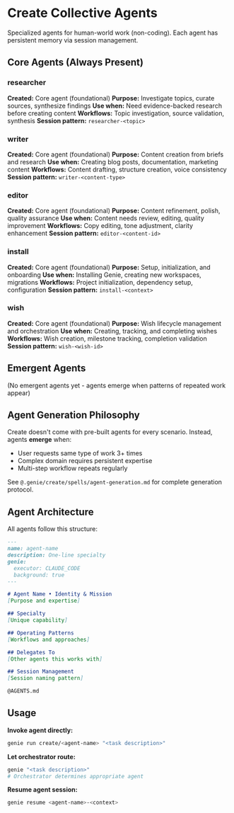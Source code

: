 # Create Collective Agents

Specialized agents for human-world work (non-coding). Each agent has persistent memory via session management.

## Core Agents (Always Present)

### researcher
**Created:** Core agent (foundational)
**Purpose:** Investigate topics, curate sources, synthesize findings
**Use when:** Need evidence-backed research before creating content
**Workflows:** Topic investigation, source validation, synthesis
**Session pattern:** `researcher-<topic>`

### writer
**Created:** Core agent (foundational)
**Purpose:** Content creation from briefs and research
**Use when:** Creating blog posts, documentation, marketing content
**Workflows:** Content drafting, structure creation, voice consistency
**Session pattern:** `writer-<content-type>`

### editor
**Created:** Core agent (foundational)
**Purpose:** Content refinement, polish, quality assurance
**Use when:** Content needs review, editing, quality improvement
**Workflows:** Copy editing, tone adjustment, clarity enhancement
**Session pattern:** `editor-<content-id>`

### install
**Created:** Core agent (foundational)
**Purpose:** Setup, initialization, and onboarding
**Use when:** Installing Genie, creating new workspaces, migrations
**Workflows:** Project initialization, dependency setup, configuration
**Session pattern:** `install-<context>`

### wish
**Created:** Core agent (foundational)
**Purpose:** Wish lifecycle management and orchestration
**Use when:** Creating, tracking, and completing wishes
**Workflows:** Wish creation, milestone tracking, completion validation
**Session pattern:** `wish-<wish-id>`

## Emergent Agents

(No emergent agents yet - agents emerge when patterns of repeated work appear)

## Agent Generation Philosophy

Create doesn't come with pre-built agents for every scenario. Instead, agents **emerge** when:
- User requests same type of work 3+ times
- Complex domain requires persistent expertise
- Multi-step workflow repeats regularly

See `@.genie/create/spells/agent-generation.md` for complete generation protocol.

## Agent Architecture

All agents follow this structure:
```markdown
---
name: agent-name
description: One-line specialty
genie:
  executor: CLAUDE_CODE
  background: true
---

# Agent Name • Identity & Mission
[Purpose and expertise]

## Specialty
[Unique capability]

## Operating Patterns
[Workflows and approaches]

## Delegates To
[Other agents this works with]

## Session Management
[Session naming pattern]

@AGENTS.md
```

## Usage

**Invoke agent directly:**
```bash
genie run create/<agent-name> "<task description>"
```

**Let orchestrator route:**
```bash
genie "<task description>"
# Orchestrator determines appropriate agent
```

**Resume agent session:**
```bash
genie resume <agent-name>-<context>
```
